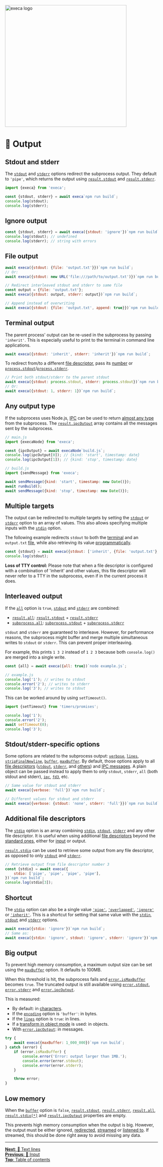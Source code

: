 <picture>
	<source media="(prefers-color-scheme: dark)" srcset="../media/logo_dark.svg">
	<img alt="execa logo" src="../media/logo.svg" width="400">
</picture>
<br>

# 📢 Output

## Stdout and stderr

The [`stdout`](api.md#optionsstdout) and [`stderr`](api.md#optionsstderr) options redirect the subprocess output. They default to `'pipe'`, which returns the output using [`result.stdout`](api.md#resultstdout) and [`result.stderr`](api.md#resultstderr).

```js
import {execa} from 'execa';

const {stdout, stderr} = await execa`npm run build`;
console.log(stdout);
console.log(stderr);
```

## Ignore output

```js
const {stdout, stderr} = await execa({stdout: 'ignore'})`npm run build`;
console.log(stdout); // undefined
console.log(stderr); // string with errors
```

## File output

```js
await execa({stdout: {file: 'output.txt'}})`npm run build`;
// Or:
await execa({stdout: new URL('file:///path/to/output.txt')})`npm run build`;
```

```js
// Redirect interleaved stdout and stderr to same file
const output = {file: 'output.txt'};
await execa({stdout: output, stderr: output})`npm run build`;
```

```js
// Append instead of overwriting
await execa({stdout: {file: 'output.txt', append: true}})`npm run build`;
```

## Terminal output

The parent process' output can be re-used in the subprocess by passing `'inherit'`. This is especially useful to print to the terminal in command line applications.

```js
await execa({stdout: 'inherit', stderr: 'inherit'})`npm run build`;
```

To redirect from/to a different [file descriptor](https://en.wikipedia.org/wiki/File_descriptor), pass its [number](https://en.wikipedia.org/wiki/Standard_streams) or [`process.stdout`](https://nodejs.org/api/process.html#processstdout)/[`process.stderr`](https://nodejs.org/api/process.html#processstderr).

```js
// Print both stdout/stderr to the parent stdout
await execa({stdout: process.stdout, stderr: process.stdout})`npm run build`;
// Or:
await execa({stdout: 1, stderr: 1})`npm run build`;
```

## Any output type

If the subprocess uses Node.js, [IPC](ipc.md) can be used to return [almost any type](ipc.md#message-type) from the subprocess. The [`result.ipcOutput`](api.md#resultipcoutput) array contains all the messages sent by the subprocess.

```js
// main.js
import {execaNode} from 'execa';

const {ipcOutput} = await execaNode`build.js`;
console.log(ipcOutput[0]); // {kind: 'start', timestamp: date}
console.log(ipcOutput[1]); // {kind: 'stop', timestamp: date}
```

```js
// build.js
import {sendMessage} from 'execa';

await sendMessage({kind: 'start', timestamp: new Date()});
await runBuild();
await sendMessage({kind: 'stop', timestamp: new Date()});
```

## Multiple targets

The output can be redirected to multiple targets by setting the [`stdout`](api.md#optionsstdout) or [`stderr`](api.md#optionsstderr) option to an array of values. This also allows specifying multiple inputs with the [`stdin`](api.md#optionsstdin) option.

The following example redirects `stdout` to both the [terminal](#terminal-output) and an `output.txt` [file](#file-output), while also retrieving its value [programmatically](#stdout-and-stderr).

```js
const {stdout} = await execa({stdout: ['inherit', {file: 'output.txt'}, 'pipe']})`npm run build`;
console.log(stdout);
```

__Loss of TTY control:__ Please note that when a file descriptor is configured with a combination of 'inherit' and other values, this file descriptor will never refer to a TTY in the subprocess, even if in the current process it does.

## Interleaved output

If the [`all`](api.md#optionsall) option is `true`, [`stdout`](https://en.wikipedia.org/wiki/Standard_streams#Standard_output_(stdout)) and [`stderr`](https://en.wikipedia.org/wiki/Standard_streams#Standard_error_(stderr)) are combined:
- [`result.all`](api.md#resultall): [`result.stdout`](api.md#resultstdout) + [`result.stderr`](api.md#resultstderr)
- [`subprocess.all`](api.md#subprocessall): [`subprocess.stdout`](api.md#subprocessstdout) + [`subprocess.stderr`](api.md#subprocessstderr)

`stdout` and `stderr` are guaranteed to interleave. However, for performance reasons, the subprocess might buffer and merge multiple simultaneous writes to `stdout` or `stderr`. This can prevent proper interleaving.

For example, this prints `1 3 2` instead of `1 2 3` because both `console.log()` are merged into a single write.

```js
const {all} = await execa({all: true})`node example.js`;
```

```js
// example.js
console.log('1'); // writes to stdout
console.error('2'); // writes to stderr
console.log('3'); // writes to stdout
```

This can be worked around by using `setTimeout()`.

```js
import {setTimeout} from 'timers/promises';

console.log('1');
console.error('2');
await setTimeout(0);
console.log('3');
```

## Stdout/stderr-specific options

Some options are related to the subprocess output: [`verbose`](api.md#optionsverbose), [`lines`](api.md#optionslines), [`stripFinalNewline`](api.md#optionsstripfinalnewline), [`buffer`](api.md#optionsbuffer), [`maxBuffer`](api.md#optionsmaxbuffer). By default, those options apply to all [file descriptors](https://en.wikipedia.org/wiki/File_descriptor) ([`stdout`](https://en.wikipedia.org/wiki/Standard_streams#Standard_output_(stdout)), [`stderr`](https://en.wikipedia.org/wiki/Standard_streams#Standard_error_(stderr)), and [others](#additional-file-descriptors)) and [IPC messages](ipc.md). A plain object can be passed instead to apply them to only `stdout`, `stderr`, `all` (both stdout and stderr), [`ipc`](ipc.md), [`fd3`](#additional-file-descriptors), etc.

```js
// Same value for stdout and stderr
await execa({verbose: 'full'})`npm run build`;

// Different values for stdout and stderr
await execa({verbose: {stdout: 'none', stderr: 'full'}})`npm run build`;
```

## Additional file descriptors

The [`stdio`](api.md#optionsstdio) option is an array combining [`stdin`](api.md#optionsstdin), [`stdout`](api.md#optionsstdout), [`stderr`](api.md#optionsstderr) and any other file descriptor. It is useful when using additional [file descriptors](https://en.wikipedia.org/wiki/File_descriptor) beyond the [standard ones](https://en.wikipedia.org/wiki/Standard_streams), either for [input](input.md#additional-file-descriptors) or output.

[`result.stdio`](api.md#resultstdio) can be used to retrieve some output from any file descriptor, as opposed to only [`stdout`](api.md#optionsstdout) and [`stderr`](api.md#optionsstderr).

```js
// Retrieve output from file descriptor number 3
const {stdio} = await execa({
	stdio: ['pipe', 'pipe', 'pipe', 'pipe'],
})`npm run build`;
console.log(stdio[3]);
```

## Shortcut

The [`stdio`](api.md#optionsstdio) option can also be a single value [`'pipe'`](#stdout-and-stderr), [`'overlapped'`](windows.md#asynchronous-io), [`'ignore'`](#ignore-output) or [`'inherit'`](#terminal-output). This is a shortcut for setting that same value with the [`stdin`](api.md#optionsstdin), [`stdout`](api.md#optionsstdout) and [`stderr`](api.md#optionsstderr) options.

```js
await execa({stdio: 'ignore'})`npm run build`;
// Same as:
await execa({stdin: 'ignore', stdout: 'ignore', stderr: 'ignore'})`npm run build`;
```

## Big output

To prevent high memory consumption, a maximum output size can be set using the [`maxBuffer`](api.md#optionsmaxbuffer) option. It defaults to 100MB.

When this threshold is hit, the subprocess fails and [`error.isMaxBuffer`](api.md#errorismaxbuffer) becomes `true`. The truncated output is still available using [`error.stdout`](api.md#resultstdout), [`error.stderr`](api.md#resultstderr) and [`error.ipcOutput`](api.md#resultipcoutput).

This is measured:
- By default: in [characters](https://developer.mozilla.org/en-US/docs/Web/JavaScript/Reference/Global_Objects/String/length).
- If the [`encoding`](binary.md#encoding) option is `'buffer'`: in bytes.
- If the [`lines`](lines.md#simple-splitting) option is `true`: in lines.
- If a [transform in object mode](transform.md#object-mode) is used: in objects.
- With [`error.ipcOutput`](ipc.md#retrieve-all-messages): in messages.

```js
try {
	await execa({maxBuffer: 1_000_000})`npm run build`;
} catch (error) {
	if (error.isMaxBuffer) {
		console.error('Error: output larger than 1MB.');
		console.error(error.stdout);
		console.error(error.stderr);
	}

	throw error;
}
```

## Low memory

When the [`buffer`](api.md#optionsbuffer) option is `false`, [`result.stdout`](api.md#resultstdout), [`result.stderr`](api.md#resultstderr), [`result.all`](api.md#resultall), [`result.stdio[*]`](api.md#resultstdio) and [`result.ipcOutput`](api.md#resultipcoutput) properties are empty.

This prevents high memory consumption when the output is big. However, the output must be either ignored, [redirected](#file-output), [streamed](streams.md) or [listened to](ipc.md#listening-to-messages). If streamed, this should be done right away to avoid missing any data.

<hr>

[**Next**: 📃 Text lines](lines.md)\
[**Previous**: 🎹 Input](input.md)\
[**Top**: Table of contents](../readme.md#documentation)
